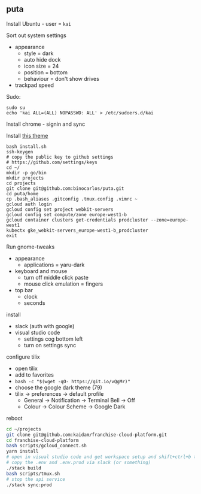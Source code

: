 ## puta

Install Ubuntu - user = `kai`

Sort out system settings
 * appearance
   * style = dark
   * auto hide dock
   * icon size = 24
   * position = bottom
   * behaviour = don't show drives
 * trackpad speed

Sudo:

```
sudo su
echo 'kai ALL=(ALL) NOPASSWD: ALL' > /etc/sudoers.d/kai
```

Install chrome - signin and sync

Install [this theme](https://chrome.google.com/webstore/detail/chrome-original-white-the/enhonnecbfooacmkfjcfeegecnhjnkmm)

```
bash install.sh
ssh-keygen
# copy the public key to github settings
# https://github.com/settings/keys
cd ~/
mkdir -p go/bin
mkdir projects
cd projects
git clone git@github.com:binocarlos/puta.git
cd puta/home
cp .bash_aliases .gitconfig .tmux.config .vimrc ~
gcloud auth login
gcloud config set project webkit-servers
gcloud config set compute/zone europe-west1-b
gcloud container clusters get-credentials prodcluster --zone=europe-west1
kubectx gke_webkit-servers_europe-west1-b_prodcluster
exit
```

Run gnome-tweaks

 * appearance
   * applications = yaru-dark
 * keyboard and mouse
   * turn off middle click paste
   * mouse click emulation = fingers
 * top bar
   * clock
   * seconds

install

 * slack (auth with google)
 * visual studio code
   * settings cog bottom left
   * turn on settings sync

configure tilix

 * open tilix
 * add to favorites
 * `bash -c "$(wget -qO- https://git.io/vQgMr)"`
 * choose the google dark theme (79)
 * tilix -> preferences -> default profile
   * General -> Notification -> Terminal Bell -> Off
   * Colour -> Colour Scheme -> Google Dark

reboot

```bash
cd ~/projects
git clone git@github.com:kaidam/franchise-cloud-platform.git
cd franchise-cloud-platform
bash scripts/gcloud_connect.sh
yarn install
# open in visual studio code and get workspace setup and shift+ctrl+b to build
# copy the .env and .env.prod via slack (or something)
./stack build
bash scripts/tmux.sh
# stop the api service
./stack sync:prod
```